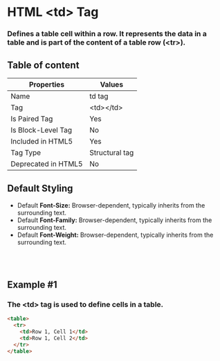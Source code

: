 # HTML &lt;td&gt; Tag

### Defines a table cell within a row. It represents the data in a table and is part of the content of a table row (&lt;tr&gt;).



## Table of content


| Properties            | Values                                                               |
|---------------------|----------------------------------------------------------------------|
| Name                | td tag                                                |
| Tag                 | &lt;td&gt;&lt;/td&gt;                                            |
| Is Paired Tag       | Yes                                                  |
| Is Block-Level Tag  | No                                |
| Included in HTML5   | Yes     |
| Tag Type            | Structural tag     |
| Deprecated in HTML5 | No     |


## Default Styling


-	Default **Font-Size:** Browser-dependent, typically inherits from the surrounding text.
-	Default **Font-Family:** Browser-dependent, typically inherits from the surrounding text.
-	Default **Font-Weight:** Browser-dependent, typically inherits from the surrounding text.


<br>
<br>

## Example #1
### The &lt;td&gt; tag is used to define cells in a table.
```html
<table>
  <tr>
    <td>Row 1, Cell 1</td>
    <td>Row 1, Cell 2</td>
  </tr>
</table>
``` 
<br>
<br>

